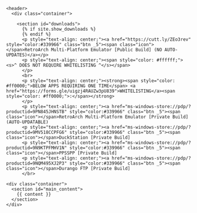 <html lang="{{ site.lang | default: "en-US" }}">
  <head>
    <meta charset='utf-8'>
    <meta http-equiv="X-UA-Compatible" content="IE=edge">
    <meta name="viewport" content="width=device-width, initial-scale=1">
    <link rel="stylesheet" href="{{ '/assets/css/style.css?v=' | append: site.github.build_revision | relative_url }}">

  </head>

  <body>

    <header>
      <div class="container">

        <section id="downloads">
          {% if site.show_downloads %}
          {% endif %}
          <p style="text-align: center;"><a href="https://cutt.ly/ZEo3rev" style="color:#339966" class="btn _5"><span class="icon"></span>RetroArch Multi-Platform Emulator [Public Build] (NO AUTO-UPDATES)</a></p>
          <p style="text-align: center;"><span style="color: #ffffff;"><s>^ DOES NOT REQUIRE WHITELISTING ^</s></span>
          </p>
          <br>
          <p style="text-align: center;"><strong><span style="color: #ff0000;">BELOW APPS REQUIRING ONE TIME</span> <a href="https://forms.gle/uigzj4RAUZw3pU839">WHITELISTING</a><span style="color: #ff0000;">:</span></strong>
          </p>
          <p style="text-align: center;"><a href="ms-windows-store://pdp/?productid=9PN845JHNSTB" style="color:#339966" class="btn _5"><span class="icon"></span>RetroArch Multi-Platform Emulator [Private Build] (AUTO-UPDATABLE)
          <p style="text-align: center;"><a href="ms-windows-store://pdp/?productid=9MV518CCPFG6" style="color:#339966" class="btn _5"><span class="icon"></span>DuckStation [Private Build]
          <p style="text-align: center;"><a href="ms-windows-store://pdp/?productid=9N9KTPFMHV1N" style="color:#339966" class="btn _5"><span class="icon"></span>PPSSPP [Private Build]
          <p style="text-align: center;"><a href="ms-windows-store://pdp/?productid=9NQM495XJ2P3" style="color:#339966" class="btn _5"><span class="icon"></span>Durango FTP [Private Build]
          </br>

    <div class="container">
      <section id="main_content">
        {{ content }}
      </section>
    </div>
